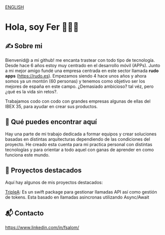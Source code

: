 [ENGLISH](/README_EN.md)

# Hola, soy Fer 👋👨‍💻 

## ✍️ Sobre mi

Bienvenid@ a mi github! me encanta trastear con todo tipo de tecnología. Desde hace 6 años estoy muy centrado en el desarrollo móvil (APPs).
Junto a mi mejor amigo fundé una empresa centrada en este sector llamada **rudo apps** (https://rudo.es). Empezamos siendo 4 hace unos años y ahora somos ya un montón (60 personas) y tenemos como objetivo ser los mejores de españa en este campo. ¿Demasiado ambicioso? tal véz, pero ¿qué es la vida sin retos?. 

Trabajamos codo con codo con grandes empresas algunas de ellas del IBEX 35, para ayudar en crear sus productos.

## 👀 Qué puedes encontrar aquí

Hay una parte de mi trabajo dedicada a formar equipos y crear soluciones basadas en distintas arquitecturas dependiendo de las condiciones del proyecto. He creado esta cuenta para mi practica personal con distintas tecnologías y para orientar a todo aquel con ganas de aprender en como funciona este mundo. 

## 🚀 Proyectos destacados

Aquí hay algunos de mis proyectos destacados:

[TripleA](https://github.com/fsalom/TripleA): Es un swift package para gestionar llamadas API así como gestión de tokens. Esta basado en llamadas asincronas utilizando Async/Await 

## 📬 Contacto

https://www.linkedin.com/in/fsalom/



